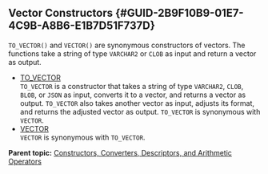 ## Vector Constructors {#GUID-2B9F10B9-01E7-4C9B-A8B6-E1B7D51F737D}

`TO_VECTOR()` and `VECTOR()` are synonymous constructors of vectors. The functions take a string of type `VARCHAR2` or `CLOB` as input and return a vector as output. 

  * [TO_VECTOR](to_vector-vecse.md)  
`TO_VECTOR` is a constructor that takes a string of type `VARCHAR2`, `CLOB`, `BLOB`, or `JSON` as input, converts it to a vector, and returns a vector as output. `TO_VECTOR` also takes another vector as input, adjusts its format, and returns the adjusted vector as output. `TO_VECTOR` is synonymous with `VECTOR`. 
  * [VECTOR](vector-vecse.md)  
`VECTOR` is synonymous with `TO_VECTOR`. 



**Parent topic:** [Constructors, Converters, Descriptors, and Arithmetic Operators](constructors-converters-descriptors-and-arithmetic-operators.md)
